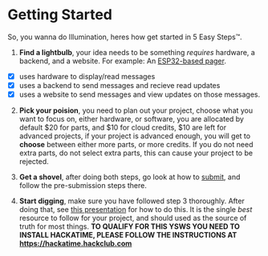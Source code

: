 # Getting Started

So, you wanna do Illumination, heres how get started in 5 Easy Steps™.

1. **Find a lightbulb**, your idea needs to be something *requires* hardware, a backend, and a website. For example: An [ESP32-based pager](/submissions/esp32-pager/esp32-pager.md).
- [x] uses hardware to display/read messages
- [x] uses a backend to send messages and recieve read updates
- [x] uses a website to send messages and view updates on those messages.

2. **Pick your poision**, you need to plan out your project, choose what you want to focus on, either hardware, or software, you are allocated by default $20 for parts, and $10 for cloud credits, $10 are left for advanced projects, if your project is advanced enough, you will get to **choose** between either more parts, or more credits. If you do not need extra parts, do not select extra parts, this can cause your project to be rejected.

3. **Get a shovel**, after doing both steps, go look at how to [submit](/docs/SUBMIT.md), and follow the pre-submission steps there.

4. **Start digging**, make sure you have followed step 3 thoroughly. After doing that, see [this presentation](https://docs.google.com/presentation/d/e/2PACX-1vTb7lteO1mcMLg6FjuQIOa8-3fBaly3BfqTqTcUgl8XXOedUktOt_cHmkgv8I7L14bs1DHTXLcBea1n/pub) for how to do this. It is the single *best* resource to follow for your project, and should used as the source of truth for most things. **TO QUALIFY FOR THIS YSWS YOU NEED TO INSTALL HACKATIME, PLEASE FOLLOW THE INSTRUCTIONS AT https://hackatime.hackclub.com**